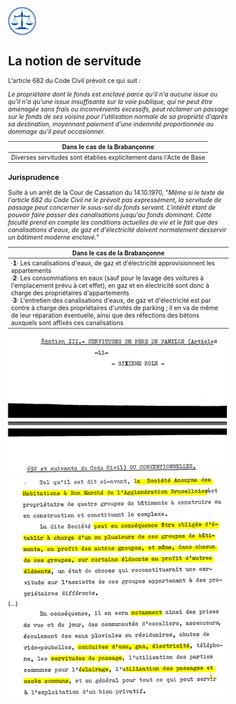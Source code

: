 <link rel="stylesheet" href="normal4.css" type="text/css" />
<link rel="stylesheet" href="normal3.css" type="text/css" />

![](icon_justice.png)

# La notion de servitude

L'article 682 du Code Civil prévoit ce qui suit :

*Le propriétaire dont le fonds est enclavé parce qu'il n'a aucune issue ou qu'il n'a qu'une issue insuffisante sur la voie publique, qui ne peut être aménagée sans frais ou inconvénients excessifs, peut réclamer un passage sur le fonds de ses voisins pour l'utilisation normale de sa propriété d'après sa destination, moyennant paiement d'une indemnité proportionnée au dommage qu’il peut occasionner.*

| Dans le cas de la Brabançonne |
| --- |
| Diverses servitudes sont établies explicitement dans l'Acte de Base |

### Jurisprudence

Suite à un arrêt de la Cour de Cassation du 14.10.1970, "*Même si le texte de l'article 682 du Code Civil ne le prévoit pas expressément, la servitude de passage peut concerner le sous-sol du fonds servant. L'intérêt étant de pouvoir faire passer des canalisations jusqu'au fonds dominant. Cette faculté prend en compte les conditions actuelles de vie et le fait que des canalisations d'eaux, de gaz et d'électricité doivent normalement desservir un bâtiment moderne enclavé.*"

| Dans le cas de la Brabançonne |
| --- |
| &middot;**1**&middot; Les canalisations d'eaux, de gaz et d'électricité approvisionnent les appartements<br>&middot;**2**&middot; Les consommations en eaux (sauf pour le lavage des voitures à l'emplacement prévu à cet effet), en gaz et en électricité sont donc à charge des propriétaires d'appartements<br>&middot;**3**&middot; L'entretien des canalisations d'eaux, de gaz et d'électricité est par contre à charge des propriétaires d'unités de parking ; il en va de même de leur réparation éventuelle, ainsi que des réfections des bétons auxquels sont affixés ces canalisations |

![](servitude1.png)  
![](servitude2.png)  
(...)  
![](servitude3.png)  

